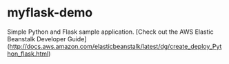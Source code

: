 myflask-demo
===============
Simple Python and Flask sample application. [Check out the AWS Elastic Beanstalk Developer Guide] (http://docs.aws.amazon.com/elasticbeanstalk/latest/dg/create_deploy_Python_flask.html)
